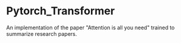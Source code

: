 # Pytorch_Transformer
An implementation of the paper "Attention is all you need" trained to summarize research papers.
